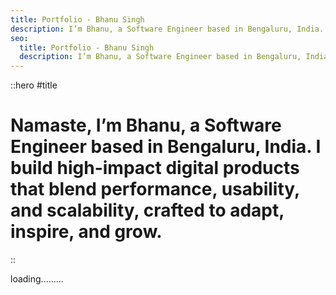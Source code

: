 ```yaml
---
title: Portfolio - Bhanu Singh
description: I’m Bhanu, a Software Engineer based in Bengaluru, India.
seo:
  title: Portfolio - Bhanu Singh
  description: I’m Bhanu, a Software Engineer based in Bengaluru, India.
---
```


::hero
#title
# Namaste, I’m Bhanu, a Software Engineer based in Bengaluru, India. I build high-impact digital products that blend performance, usability, and scalability, crafted to adapt, inspire, and grow.
::

loading.........
